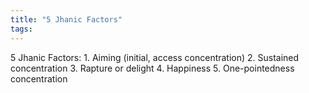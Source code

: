```yaml
---
title: "5 Jhanic Factors"
tags: 
---
```


5 Jhanic Factors: 1. Aiming (initial, access concentration) 2. Sustained concentration 3. Rapture or delight 4. Happiness 5. One-pointedness concentration
